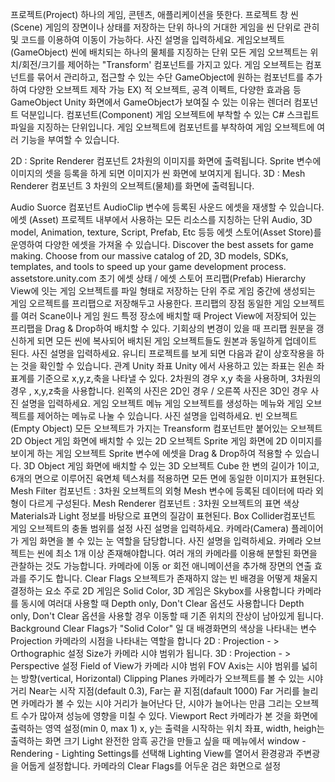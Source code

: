 프로젝트(Project)
하나의 게임, 콘텐츠, 애플리케이션을 뜻한다.
프로젝트 창
씬(Scene)
게임의 장면이나 상태를 저장하는 단위
하나의 거대한 게임을 씬 단위로 관히 및 코드를 이용하여 이동이 가능하다.
사진 설명을 입력하세요.
게임오브젝트(GameObject)
씬에 배치되는 하나의 물체를 지징하는 단위
모든 게임 오브젝트는 위치/회전/크기를 제어하는 "Transform' 컴포넌트를 가지고 있다.
게임 오브젝트는 컴포넌트를 묶어서 관리하고, 접근할 수 있는 수단
GameObject에 원하는 컴포넌트를 추가하여 다양한 오브젝트 제작 가능
EX) 적 오브젝트, 공격 이펙트, 다양한 효과음 등
GameObject
Unity 화면에서 GameObject가 보여질 수 있는 이유는 렌더러 컴포넌트 덕분입니다.
컴포넌트(Component)
게임 오브젝트에 부착할 수 있는 C# 스크립트 파일을 지징하는 단위입니다.
게임 오브젝트에 컴포넌트를 부착하여 게임 오브젝트에 여러 기능을 부여할 수 있습니다.

2D : Sprite Renderer 컴포넌트
2차원의 이미지를 화면에 출력됩니다.
Sprite 변수에 이미지의 셋을 등록을 하게 되면 이미지가 씬 화면에 보여지게 됩니다.
3D : Mesh Renderer 컴포넌트
3 차원의 오브젝트(물체)를 화면에 출력됩니다.

Audio Suorce 컴포넌트
AudioClip 변수에 등록된 사운드 에셋을 재생할 수 있습니다.
에셋 (Asset)
프로젝트 내부에서 사용하는 모든 리소스를 지칭하는 단위
Audio, 3D model, Animation, texture, Script, Prefab, Etc 등등
에셋 스토어(Asset Store)를 운영하여 다양한 에셋을 가져올 수 있습니다.
Discover the best assets for game making. Choose from our massive catalog of 2D, 3D models, SDKs, templates, and tools to speed up your game development process.
assetstore.unity.com
초기 에셋 상태 / 에셋 스토어
프리팹(Prefab)
Hierarchy View에 잇는 게임 오브젝트를 파일 형태로 저장하는 단위
주로 게임 중간에 생성되는 게임 오르젝트를 프리팹으로 저장해두고 사용한다.
프리팹의 장점
동일한 게임 오브젝트를 여러 Scane이나 게임 원드 특정 장소에 배치할 때 Project View에 저장되어 있는 프리팹을 Drag & Drop하여 배치할 수 있다.
기회상의 변경이 있을 때 프리팹 원분을 갱신하게 되면 모든 씬에 복사되어 배치된 게임 오브젝트들도 원본과 동일하게 업데이트 된다.
사진 설명을 입력하세요.
유니티 프로젝트를 보게 되면 다음과 같이 상호작용을 하는 것을 확인할 수 있습니다.
관계
Unity 좌표
Unity 에서 사용하고 있는 좌표는 왼손 좌표계를 기준으로 x,y,z,축을 나타낼 수 있다.
2차원의 경우 x,y 축을 사용하며, 3차원의 경우 , x,y,z축을 사용합니다.
왼쪽의 사진은 2D인 경우 / 오른쪽 사진은 3D인 경우
사진 설명을 입력하세요.
게임 오브젝트 메뉴
게임 오브젝트를 생성하는 메뉴와 게임 오브젝트를 제어하는 메뉴로 나눌 수 있습니다.
사진 설명을 입력하세요.
빈 오브젝트 (Empty Object)
모든 오브젝트가 가지는 Treansform 컴포넌트만 붙어있는 오브젝트
2D Object
게임 화면에 배치할 수 있는 2D 오브젝트
Sprite
게임 화면에 2D 이미지를 보이게 하는 게임 오브젝트
Sprite 변수에 에셋을 Drag & Drop하여 적용할 수 있습니다.
3D Object
게임 화면에 배치할 수 있는 3D 오브젝트
Cube
한 변의 길이가 1이고, 6개의 면으로 이루어진 육면체
텍스처를 적용하면 모든 면에 동일한 이미지가 표현된다.
Mesh Filter 컴포넌트 : 3차원 오브젝트의 외형
Mesh 변수에 등록된 데이터에 따라 외형이 다르게 구성된다.
Mesh Renderer 컴포넌트 : 3차원 오브젝트의 표면 색상
Materials과 Light 정보를 바탕으로 표면의 질감이 표현된다.
Box Collider컴포넌트
게임 오브젝트의 충돌 범위를 설정
사진 설명을 입력하세요.
카메라(Camera)
플레이어가 게임 화면을 볼 수 있는 눈 역할을 담당합니다.
사진 설명을 입력하세요.
카메라 오브젝트는 씬에 최소 1개 이상 존재해야합니다.
여러 개의 카메라를 이용해 분할된 화면을 관찰하는 것도 가능합니다.
카메라에 이동 or 회전 애니메이션을 추가해 장면의 연출 효과를 주기도 합니다.
Clear Flags
오브젝트가 존재하지 않는 빈 배경을 어떻게 채울지 결정하는 요소
주로 2D 게임은 Solid Color, 3D 게임은 Skybox를 사용합니다
카메라를 동시에 여러대 사용할 때 Depth only, Don't Clear 옵션도 사용합니다
Depth only, Don't Clear 옵션을 사용할 경우
이동할 때 기존 위치의 잔상이 남아있게 됩니다.
Background
Clear Flags가 "Solid Color" 일 대 배경화면의 색상을 나타내는 변수
Projection
카메라의 시점을 나타내는 역할을 합니다
2D : Projection - > Orthographic 설정
Size가 카메라 시야 범위가 됩니다.
3D : Projection - > Perspective 설정
Field of View가 카메라 시야 범위
FOV Axis는 시야 범위를 넓히는 방향(vertical, Horizontal)
Clipping Planes
카메라가 오브젝트를 볼 수 있는 시야 거리
Near는 시작 지점(default 0.3), Far는 끝 지점(dafault 1000)
Far 거리를 늘리면 카메라가 볼 수 있는 시야 거리가 늘어난다
단, 시야가 늘어나는 만큼 그리는 오브젝트 수가 많아져 성능에 영향을 미칠 수 있다.
Viewport Rect
카메라가 본 것을 화면에 출력하는 영역 설정(min 0, max 1)
x, y는 출력을 시작하는 위치 좌표, width, heigh는 출력하는 화면 크기
Light
완전한 암흑 공간을 만들고 싶을 때
메뉴에서 window - Rendering - Lighting Settings를 선택해 Lighting View를 열어서 환경광과 주변광을 어둡게 설정합니다.
카메라의 Clear Flags를 어두운 검은 화면으로 설정
